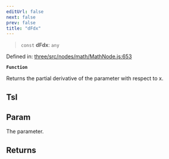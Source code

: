 ```yaml
---
editUrl: false
next: false
prev: false
title: "dFdx"
---
```


> `const` **dFdx**: `any`

Defined in: [three/src/nodes/math/MathNode.js:653](https://github.com/DefinitelyMaybe/three-i18n/blob/fa57b79433d1c349ffb23a78727299c8d4190136/three/src/nodes/math/MathNode.js#L653)

**`Function`**

Returns the partial derivative of the parameter with respect to x.

## Tsl

## Param

The parameter.

## Returns
